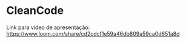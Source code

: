 # CleanCode

Link para video de apresentação: https://www.loom.com/share/cd2cdcf1e59a46db809a59ca0d651a8d
